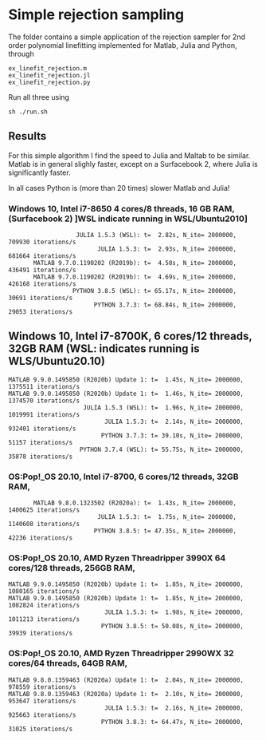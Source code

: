 # Simple rejection sampling

The folder contains a simple application of the rejection sampler for 2nd order polynomial linefitting implemented for Matlab, Julia and Python, through 
 
    ex_linefit_rejection.m
    ex_linefit_rejection.jl
    ex_linefit_rejection.py
    
Run all three using  
    
    sh ./run.sh 

## Results

For this simple algorithm I find the speed to Julia and Maltab to be similar. Matlab is in general slighly faster, except on a Surfacebook 2, where Julia is significantly faster.

In all cases Python is (more than 20 times) slower Matlab and Julia!

### Windows 10, Intel i7-8650 4 cores/8 threads, 16 GB RAM, (Surfacebook 2) ]WSL indicate running in WSL/Ubuntu2010]
                      
                       JULIA 1.5.3 (WSL): t=  2.82s, N_ite= 2000000,   709930 iterations/s   
                             JULIA 1.5.3: t=  2.93s, N_ite= 2000000,   681664 iterations/s
           MATLAB 9.7.0.1190202 (R2019b): t=  4.58s, N_ite= 2000000,   436491 iterations/s
           MATLAB 9.7.0.1190202 (R2019b): t=  4.69s, N_ite= 2000000,   426168 iterations/s
                      PYTHON 3.8.5 (WSL): t= 65.17s, N_ite= 2000000,    30691 iterations/s
                            PYTHON 3.7.3: t= 68.84s, N_ite= 2000000,    29053 iterations/s
                            
## Windows 10, Intel i7-8700K, 6 cores/12 threads, 32GB RAM (WSL: indicates running is WLS/Ubuntu20.10)                            

    MATLAB 9.9.0.1495850 (R2020b) Update 1: t=  1.45s, N_ite= 2000000,  1375511 iterations/s
    MATLAB 9.9.0.1495850 (R2020b) Update 1: t=  1.46s, N_ite= 2000000,  1374570 iterations/s
                         JULIA 1.5.3 (WSL): t=  1.96s, N_ite= 2000000,  1019991 iterations/s
                               JULIA 1.5.3: t=  2.14s, N_ite= 2000000,   932401 iterations/s
                              PYTHON 3.7.3: t= 39.10s, N_ite= 2000000,    51157 iterations/s
                        PYTHON 3.7.4 (WSL): t= 55.75s, N_ite= 2000000,    35878 iterations/s                              
                 
### OS:Pop\!_OS 20.10, Intel i7-8700, 6 cores/12 threads, 32GB RAM, 

           MATLAB 9.8.0.1323502 (R2020a): t=  1.43s, N_ite= 2000000,  1400625 iterations/s
                             JULIA 1.5.3: t=  1.75s, N_ite= 2000000,  1140608 iterations/s
                            PYTHON 3.8.5: t= 47.35s, N_ite= 2000000,    42236 iterations/s

### OS:Pop\!_OS 20.10, AMD Ryzen Threadripper 3990X 64 cores/128 threads, 256GB RAM, 

    MATLAB 9.9.0.1495850 (R2020b) Update 1: t=  1.85s, N_ite= 2000000,  1080165 iterations/s
    MATLAB 9.9.0.1495850 (R2020b) Update 1: t=  1.85s, N_ite= 2000000,  1082824 iterations/s
                               JULIA 1.5.3: t=  1.98s, N_ite= 2000000,  1011213 iterations/s
                              PYTHON 3.8.5: t= 50.08s, N_ite= 2000000,    39939 iterations/s
                              
### OS:Pop\!_OS 20.10, AMD Ryzen Threadripper 2990WX 32 cores/64 threads, 64GB RAM, 

    MATLAB 9.8.0.1359463 (R2020a) Update 1: t=  2.04s, N_ite= 2000000,   978559 iterations/s
    MATLAB 9.8.0.1359463 (R2020a) Update 1: t=  2.10s, N_ite= 2000000,   953647 iterations/s
                               JULIA 1.5.3: t=  2.16s, N_ite= 2000000,   925663 iterations/s
                              PYTHON 3.8.3: t= 64.47s, N_ite= 2000000,    31025 iterations/s
